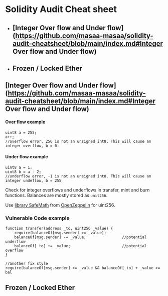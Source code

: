 # Solidity Audit Cheat sheet

* ## [Integer Over flow and Under flow](https://github.com/masaa-masaa/solidity-audit-cheatsheet/blob/main/index.md#Integer Over flow and Under flow)

* ## Frozen / Locked Ether

## [Integer Over flow and Under flow](https://github.com/masaa-masaa/solidity-audit-cheatsheet/blob/main/index.md#Integer Over flow and Under flow)

#### Over flow example

 ```solidity
 uint8 a = 255;
 a++; 
 //overflow error, 256 is not an unsigned int8. This will cause an integer overflow, b = 0.    
 ```

#### Under flow example

```solidity
uint8 a = 1;
uint8 b = a - 2; 
//underflow error, -1 is not an unsigned int8. This will cause an integer undeflow, b = 255
```



Check for integer overflows and underflows in transfer, mint and burn functions. Balances are mostly stored as `unit256`. 

Use [library SafeMath](https://github.com/OpenZeppelin/openzeppelin-contracts/blob/master/contracts/utils/math/SafeMath.sol) from [OpenZeppelin](https://github.com/OpenZeppelin/openzeppelin-contracts) for uint256.

### Vulnerable Code example

```solidity
function transfer(address _to, uint256 _value) {
    require(balanceOf[msg.sender] >= _value);
    balanceOf[msg.sender] -= _value; 				//potential underflow
    balanceOf[_to] += _value; 						//potential overflow 
}
```

```solidity
//another fix style
require(balanceOf[msg.sender] >= _value && balanceOf[_to] + _value >= bal
```

## Frozen / Locked Ether

